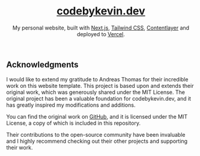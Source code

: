 <div align="center">
    <a href="https://chronark.com"><h1 align="center">codebykevin.dev</h1></a>

My personal website, built with [Next.js](https://nextjs.org/), [Tailwind CSS](https://tailwindcss.com/), [Contentlayer](https://www.contentlayer.dev/) and deployed to [Vercel](https://vercel.com/).

</div>

<br/>

## Acknowledgments

I would like to extend my gratitude to Andreas Thomas for their incredible work on this website template. This project is based upon and extends their original work, which was generously shared under the MIT License. The original project has been a valuable foundation for codebykevin.dev, and it has greatly inspired my modifications and additions.

You can find the original work on [GitHub](https://github.com/chronark/chronark.com), and it is licensed under the MIT License, a copy of which is included in this repository.

Their contributions to the open-source community have been invaluable and I highly recommend checking out their other projects and supporting their work.
